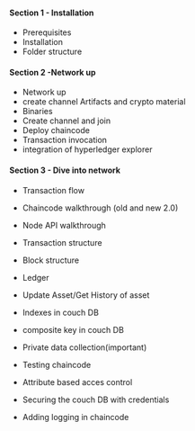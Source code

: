#### Section 1 - Installation
- Prerequisites
- Installation
- Folder structure

#### Section 2 -Network up
- Network up
- create channel Artifacts and crypto material
- Binaries
- Create channel and join
- Deploy chaincode
- Transaction invocation
- integration of hyperledger explorer

#### Section 3 - Dive into network
- Transaction flow
- Chaincode walkthrough (old and new 2.0)
- Node API walkthrough
- Transaction structure
- Block structure
- Ledger
- Update Asset/Get History of asset
- Indexes in couch DB
- composite key in couch DB

- Private data collection(important)
- Testing chaincode
- Attribute based acces control
- Securing the couch DB with credentials
- Adding logging in chaincode
